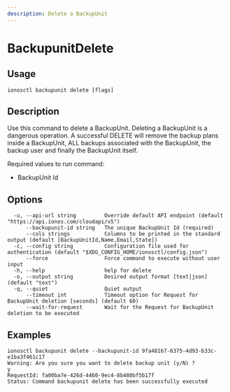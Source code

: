 ```yaml
---
description: Delete a BackupUnit
---
```


# BackupunitDelete

## Usage

```text
ionosctl backupunit delete [flags]
```

## Description

Use this command to delete a BackupUnit. Deleting a BackupUnit is a dangerous operation. A successful DELETE will remove the backup plans inside a BackupUnit, ALL backups associated with the BackupUnit, the backup user and finally the BackupUnit itself.

Required values to run command:

* BackupUnit Id

## Options

```text
  -u, --api-url string         Override default API endpoint (default "https://api.ionos.com/cloudapi/v5")
      --backupunit-id string   The unique BackupUnit Id (required)
      --cols strings           Columns to be printed in the standard output (default [BackupUnitId,Name,Email,State])
  -c, --config string          Configuration file used for authentication (default "$XDG_CONFIG_HOME/ionosctl/config.json")
      --force                  Force command to execute without user input
  -h, --help                   help for delete
  -o, --output string          Desired output format [text|json] (default "text")
  -q, --quiet                  Quiet output
      --timeout int            Timeout option for Request for BackupUnit deletion [seconds] (default 60)
      --wait-for-request       Wait for the Request for BackupUnit deletion to be executed
```

## Examples

```text
ionosctl backupunit delete --backupunit-id 9fa48167-6375-4d93-b33c-e1ba3f461c17
Warning: Are you sure you want to delete backup unit (y/N) ? 
y
RequestId: fa00ba7e-426d-4460-9ec4-8b480bf5b17f
Status: Command backupunit delete has been successfully executed
```

